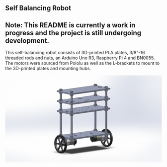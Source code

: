 ## Self Balancing Robot

## Note: This README is currently a work in progress and the project is still undergoing development.

This self-balancing robot consists of 3D-printed PLA plates, 3/8"-16 threaded rods and nuts, an Arduino Uno R3, Raspberry Pi 4 and BN0055. The motors were sourced from Pololu as well as the L-brackets to mount to the 3D-printed plates and mounting hubs.

![alt text](asm.jpg)

